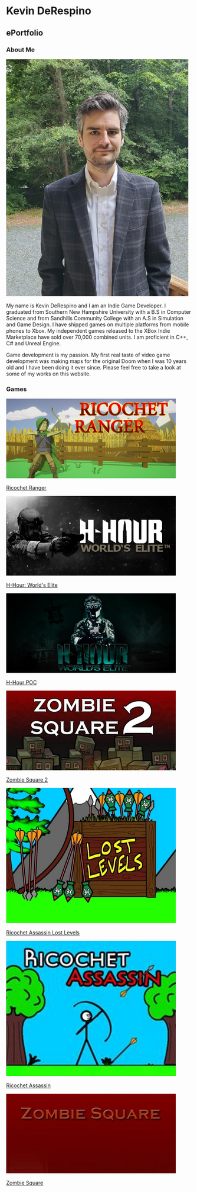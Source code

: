 # Kevin DeRespino
## ePortfolio

### About Me

![Image](images/TitleImages/KevinDeRespino.jpg)

My name is Kevin DeRespino and I am an Indie Game Developer. I graduated from Southern New Hampshire University with a B.S in Computer Science and from Sandhills Community College with an A.S in Simulation and Game Design. I have shipped games on multiple platforms from mobile phones to Xbox. My independent games released to the XBox Indie Marketplace have sold over 70,000 combined units. I am proficient in C++, C# and Unreal Engine.

Game development is my passion. My first real taste of video game development was making maps for the original Doom when I was 10 years old and I have been doing it ever since. Please feel free to take a look at some of my works on this website.

  

### Games

![Image](images/TitleImages/RicochetRanger_TitleImage.jpg)

[Ricochet Ranger](https://kevinderespino.github.io/ricochetranger)

![Image](images/TitleImages/HHour_TitleImage.jpg)

[H-Hour: World's Elite](https://kevinderespino.github.io/hhour)

![Image](images/TitleImages/HHourPOC_TitleImage.jpg)

[H-Hour POC](https://kevinderespino.github.io/hhourpoc)

![Image](images/TitleImages/ZombieSquare2_TitleImage.jpg)

[Zombie Square 2](https://kevinderespino.github.io/zombiesquare2)

![Image](images/TitleImages/RALL_TitleImage.jpg)

[Ricochet Assassin Lost Levels](https://kevinderespino.github.io/ricochetassassinll)

![Image](images/TitleImages/RA_TitleImage.jpg)

[Ricochet Assassin](https://kevinderespino.github.io/ricochetassassin)

![Image](images/TitleImages/ZombieSquare_TitleImage.jpg)

[Zombie Square](https://kevinderespino.github.io/zombiesquare)


